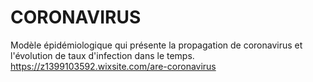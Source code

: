 # CORONAVIRUS
Modèle épidémiologique qui présente la propagation de coronavirus et l'évolution de taux d'infection dans le temps.
https://z1399103592.wixsite.com/are-coronavirus
